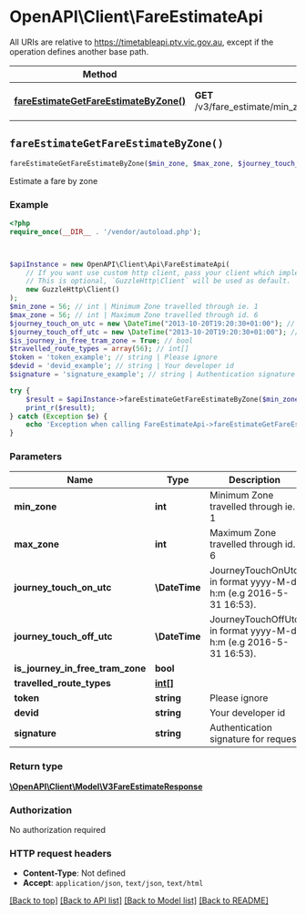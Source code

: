 # OpenAPI\Client\FareEstimateApi

All URIs are relative to https://timetableapi.ptv.vic.gov.au, except if the operation defines another base path.

| Method | HTTP request | Description |
| ------------- | ------------- | ------------- |
| [**fareEstimateGetFareEstimateByZone()**](FareEstimateApi.md#fareEstimateGetFareEstimateByZone) | **GET** /v3/fare_estimate/min_zone/{minZone}/max_zone/{maxZone} | Estimate a fare by zone |


## `fareEstimateGetFareEstimateByZone()`

```php
fareEstimateGetFareEstimateByZone($min_zone, $max_zone, $journey_touch_on_utc, $journey_touch_off_utc, $is_journey_in_free_tram_zone, $travelled_route_types, $token, $devid, $signature): \OpenAPI\Client\Model\V3FareEstimateResponse
```

Estimate a fare by zone

### Example

```php
<?php
require_once(__DIR__ . '/vendor/autoload.php');



$apiInstance = new OpenAPI\Client\Api\FareEstimateApi(
    // If you want use custom http client, pass your client which implements `GuzzleHttp\ClientInterface`.
    // This is optional, `GuzzleHttp\Client` will be used as default.
    new GuzzleHttp\Client()
);
$min_zone = 56; // int | Minimum Zone travelled through ie. 1
$max_zone = 56; // int | Maximum Zone travelled through id. 6
$journey_touch_on_utc = new \DateTime("2013-10-20T19:20:30+01:00"); // \DateTime | JourneyTouchOnUtc in format yyyy-M-d h:m (e.g 2016-5-31 16:53).
$journey_touch_off_utc = new \DateTime("2013-10-20T19:20:30+01:00"); // \DateTime | JourneyTouchOffUtc in format yyyy-M-d h:m (e.g 2016-5-31 16:53).
$is_journey_in_free_tram_zone = True; // bool
$travelled_route_types = array(56); // int[]
$token = 'token_example'; // string | Please ignore
$devid = 'devid_example'; // string | Your developer id
$signature = 'signature_example'; // string | Authentication signature for request

try {
    $result = $apiInstance->fareEstimateGetFareEstimateByZone($min_zone, $max_zone, $journey_touch_on_utc, $journey_touch_off_utc, $is_journey_in_free_tram_zone, $travelled_route_types, $token, $devid, $signature);
    print_r($result);
} catch (Exception $e) {
    echo 'Exception when calling FareEstimateApi->fareEstimateGetFareEstimateByZone: ', $e->getMessage(), PHP_EOL;
}
```

### Parameters

| Name | Type | Description  | Notes |
| ------------- | ------------- | ------------- | ------------- |
| **min_zone** | **int**| Minimum Zone travelled through ie. 1 | |
| **max_zone** | **int**| Maximum Zone travelled through id. 6 | |
| **journey_touch_on_utc** | **\DateTime**| JourneyTouchOnUtc in format yyyy-M-d h:m (e.g 2016-5-31 16:53). | [optional] |
| **journey_touch_off_utc** | **\DateTime**| JourneyTouchOffUtc in format yyyy-M-d h:m (e.g 2016-5-31 16:53). | [optional] |
| **is_journey_in_free_tram_zone** | **bool**|  | [optional] |
| **travelled_route_types** | [**int[]**](../Model/int.md)|  | [optional] |
| **token** | **string**| Please ignore | [optional] |
| **devid** | **string**| Your developer id | [optional] |
| **signature** | **string**| Authentication signature for request | [optional] |

### Return type

[**\OpenAPI\Client\Model\V3FareEstimateResponse**](../Model/V3FareEstimateResponse.md)

### Authorization

No authorization required

### HTTP request headers

- **Content-Type**: Not defined
- **Accept**: `application/json`, `text/json`, `text/html`

[[Back to top]](#) [[Back to API list]](../../README.md#endpoints)
[[Back to Model list]](../../README.md#models)
[[Back to README]](../../README.md)
